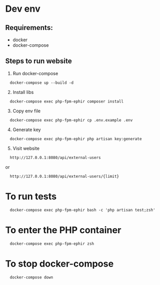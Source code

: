 # Dev env

## Requirements:
- docker
- docker-compose

## Steps to run website

1. Run docker-compose

```
  docker-compose up --build -d
```

2. Install libs
```
  docker-compose exec php-fpm-ephir composer install
```

3. Copy env file

```
  docker-compose exec php-fpm-ephir cp .env.example .env
```

4. Generate key

```
  docker-compose exec php-fpm-ephir php artisan key:generate
```

5. Visit website
```
  http://127.0.0.1:8080/api/external-users
```
or
```
  http://127.0.0.1:8080/api/external-users/{limit}
```

# To run tests
```
  docker-compose exec php-fpm-ephir bash -c 'php artisan test;zsh'
```

# To enter the PHP container
```
  docker-compose exec php-fpm-ephir zsh
```

# To stop docker-compose
```
  docker-compose down
```
